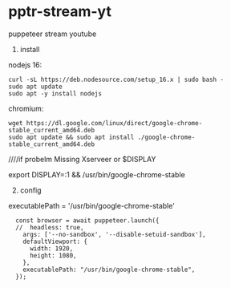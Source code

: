 # pptr-stream-yt
puppeteer stream youtube

1. install

nodejs 16:
```
curl -sL https://deb.nodesource.com/setup_16.x | sudo bash -
sudo apt update
sudo apt -y install nodejs
```
chromium:
```
wget https://dl.google.com/linux/direct/google-chrome-stable_current_amd64.deb
sudo apt update && sudo apt install ./google-chrome-stable_current_amd64.deb
```


////if probelm Missing Xserveer or $DISPLAY

export DISPLAY=:1 && /usr/bin/google-chrome-stable

2. config

executablePath = '/usr/bin/google-chrome-stable'
```
  const browser = await puppeteer.launch({
  //  headless: true,
    args: ['--no-sandbox', '--disable-setuid-sandbox'],
    defaultViewport: {
      width: 1920,
      height: 1080,
    },
    executablePath: "/usr/bin/google-chrome-stable",
  });

```
